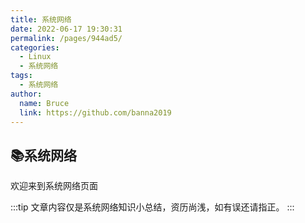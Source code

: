 ```yaml
---
title: 系统网络
date: 2022-06-17 19:30:31
permalink: /pages/944ad5/
categories:
  - Linux
  - 系统网络
tags:
  - 系统网络
author: 
  name: Bruce
  link: https://github.com/banna2019
---
```


## 📚系统网络
欢迎来到系统网络页面

:::tip
文章内容仅是系统网络知识小总结，资历尚浅，如有误还请指正。
:::
